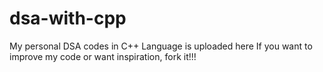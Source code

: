 # dsa-with-cpp
My personal DSA codes in C++ Language is uploaded here
If you want to improve my code or want inspiration, fork it!!!
